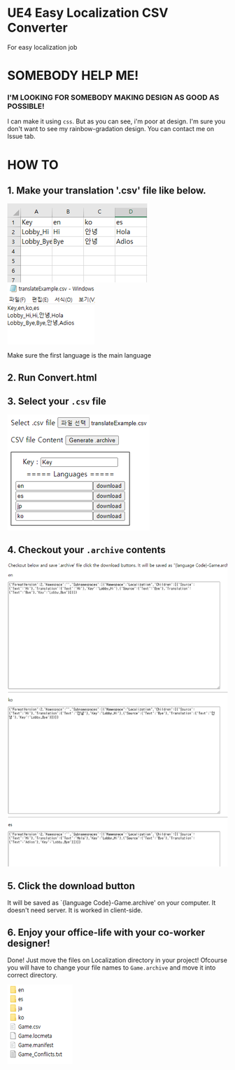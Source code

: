 # UE4 Easy Localization CSV Converter
For easy localization job

# SOMEBODY HELP ME!
### I'M LOOKING FOR SOMEBODY MAKING DESIGN AS GOOD AS POSSIBLE!
I can make it using `css`. But as you can see, i'm poor at design. I'm sure you don't want to see my rainbow-gradation design. You can contact me on Issue tab.

# HOW TO
## 1. Make your translation '.csv' file like below.
![img](./Image/HowTo_1.jpg)
![img](./Image/HowTo_2.jpg)

Make sure the first language is the main language
## 2. Run Convert.html
## 3. Select your `.csv` file
![img](./Image/HowTo_3.jpg)
## 4. Checkout your `.archive` contents
![img](./Image/HowTo_4.jpg)
## 5. Click the download button
It will be saved as `{language Code}-Game.archive' on your computer. It doesn't need server. It is worked in client-side.

## 6. Enjoy your office-life with your co-worker designer!
Done! Just move the files on Localization directory in your project! Ofcourse you will have to change your file names to `Game.archive` and move it into correct directory.

![img](./Image/HowTo_5.jpg)
